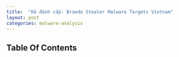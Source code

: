 ```yaml
---
title:  "Kẻ đánh cắp: Braodo Stealer Malware Targets Vietnam"
layout: post
categories: malware-analysis
---
```




## Table Of Contents

